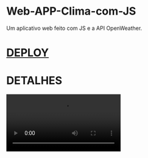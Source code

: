 # Web-APP-Clima-com-JS
Um aplicativo web feito com JS e a API OpenWeather. 
# <a href="https://app-clima-created-by-elias.netlify.app/">DEPLOY</a>
# DETALHES
<video src="https://github.com/EliaxZen/Web-APP-Clima-com-JS/assets/132005740/3b5b6bc6-ede5-441a-bc55-1a1f8b086ccf"></video>






